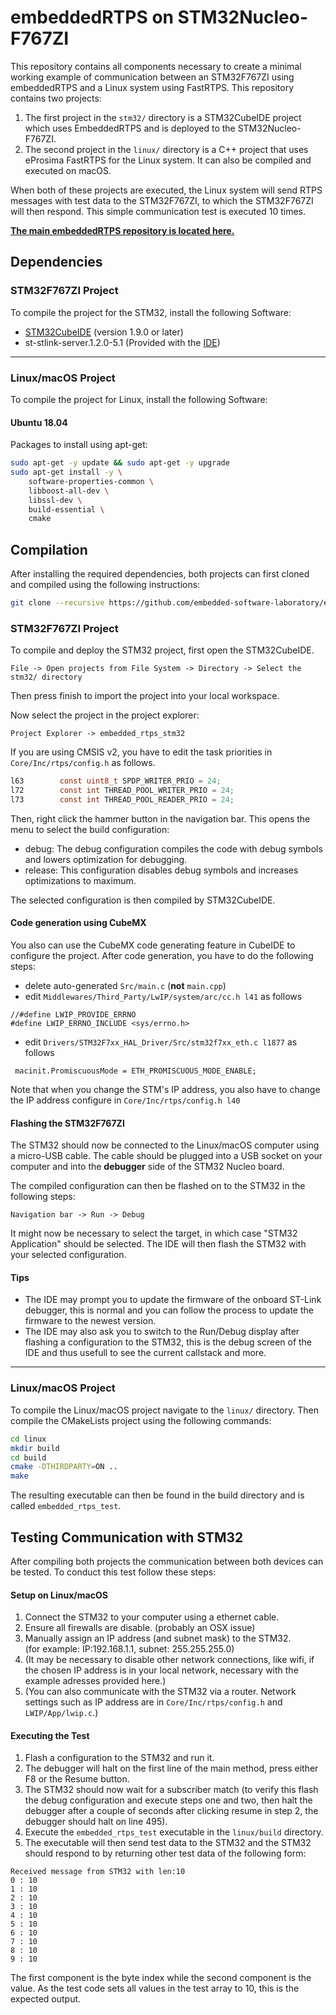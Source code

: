 # embeddedRTPS on STM32Nucleo-F767ZI
This repository contains all components necessary to create a minimal working example of communication between an STM32F767ZI using embeddedRTPS and a Linux system using FastRTPS. This repository contains two projects:
1. The first project in the `stm32/` directory is a STM32CubeIDE project which uses EmbeddedRTPS and is deployed to the STM32Nucleo-F767ZI.
2. The second project in the `linux/` directory is a C++ project that uses eProsima FastRTPS for the Linux system. It can also be compiled and executed on macOS.

When both of these projects are executed, the Linux system will send RTPS messages with test data to the STM32F767ZI, to which the STM32F767ZI will then respond. This simple communication test is executed 10 times.

**[The main embeddedRTPS repository is located here.](https://github.com/embedded-software-laboratory/embeddedRTPS)**

## Dependencies
### STM32F767ZI Project
To compile the project for the STM32, install the following Software:
- [STM32CubeIDE](https://www.st.com/en/development-tools/stm32cubeide.html) (version 1.9.0 or later)
- st-stlink-server.1.2.0-5.1 (Provided with the [IDE](https://www.st.com/en/development-tools/stm32cubeide.html))

---

### Linux/macOS Project
To compile the project for Linux, install the following Software:

#### Ubuntu 18.04
Packages to install using apt-get:
```bash
sudo apt-get -y update && sudo apt-get -y upgrade
sudo apt-get install -y \
    software-properties-common \
    libboost-all-dev \
    libssl-dev \
    build-essential \
    cmake
```
## Compilation
After installing the required dependencies, both projects can first cloned and compiled using the following instructions:

```bash
git clone --recursive https://github.com/embedded-software-laboratory/embeddedRTPS-STM32
```

### STM32F767ZI Project
To compile and deploy the STM32 project, first open the STM32CubeIDE.
```
File -> Open projects from File System -> Directory -> Select the stm32/ directory
```
Then press finish to import the project into your local workspace.

Now select the project in the project explorer:
```
Project Explorer -> embedded_rtps_stm32
```

If you are using CMSIS v2, you have to edit the task priorities in `Core/Inc/rtps/config.h` as follows.

```config.h
l63        const uint8_t SPDP_WRITER_PRIO = 24;
l72        const int THREAD_POOL_WRITER_PRIO = 24;
l73        const int THREAD_POOL_READER_PRIO = 24;
```

Then, right click the hammer button in the navigation bar. 
This opens the menu to select the build configuration:
 - debug: The debug configuration compiles the code with debug symbols and lowers optimization for debugging.
 - release: This configuration disables debug symbols and increases optimizations to maximum.

The selected configuration is then compiled by STM32CubeIDE. 

#### Code generation using CubeMX
You also can use the CubeMX code generating feature in CubeIDE to configure the project.
After code generation, you have to do the following steps:

* delete auto-generated `Src/main.c` (**not** `main.cpp`)
* edit `Middlewares/Third_Party/LwIP/system/arc/cc.h l41` as follows
```
//#define LWIP_PROVIDE_ERRNO
#define LWIP_ERRNO_INCLUDE <sys/errno.h>
```
* edit `Drivers/STM32F7xx_HAL_Driver/Src/stm32f7xx_eth.c l1877` as follows
```
 macinit.PromiscuousMode = ETH_PROMISCUOUS_MODE_ENABLE;
```
Note that when you change the STM's IP address, you also have to change the IP address configure in `Core/Inc/rtps/config.h l40`


#### Flashing the STM32F767ZI
The STM32 should now be connected to the Linux/macOS computer using a micro-USB cable. The cable should be plugged into a USB socket on your computer and into the __debugger__ side of the STM32 Nucleo board.

The compiled configuration can then be flashed on to the STM32 in the following steps:
```
Navigation bar -> Run -> Debug
```
It might now be necessary to select the target, in which case "STM32 Application" should be selected. The IDE will then flash the STM32 with your selected configuration. 

#### Tips
- The IDE may prompt you to update the firmware of the onboard ST-Link debugger, this is normal and you can follow the process to update the firmware to the newest version.
- The IDE may also ask you to switch to the Run/Debug display after flashing a configuration to the STM32, this is the debug screen of the IDE and thus usefull to see the current callstack and more.

---

### Linux/macOS Project

To compile the Linux/macOS project navigate to the `linux/` directory. Then compile the CMakeLists project using the following commands:
```bash
cd linux
mkdir build
cd build
cmake -DTHIRDPARTY=ON ..
make 
```

The resulting executable can then be found in the build directory and is called `embedded_rtps_test`. 

## Testing Communication with STM32

After compiling both projects the communication between both devices can be tested. To conduct this test follow these steps:

#### Setup on Linux/macOS
1. Connect the STM32 to your computer using a ethernet cable.
2. Ensure all firewalls are disable. (probably an OSX issue)
3. Manually assign an IP address (and subnet mask) to the STM32. <br>
   (for example: IP:192.168.1.1, subnet: 255.255.255.0)
4. (It may be necessary to disable other network connections, like wifi, if the chosen IP address is in your local network, necessary with the example adresses provided here.)
5. (You can also communicate with the STM32 via a router. Network settings such as IP address are in `Core/Inc/rtps/config.h` and `LWIP/App/lwip.c`.)

#### Executing the Test

1. Flash a configuration to the STM32 and run it.
2. The debugger will halt on the first line of the main method, press either F8 or the Resume button.
3. The STM32 should now wait for a subscriber match (to verify this flash the debug configuration and execute steps one and two, then halt the debugger after a couple of seconds after clicking resume in step 2, the debugger should halt on line 495).
4. Execute the `embedded_rtps_test` executable in the `linux/build` directory.
5. The executable will then send test data to the STM32 and the STM32 should respond to by returning other test data of the following form: <br>
``` 
Received message from STM32 with len:10
0 : 10
1 : 10
2 : 10
3 : 10
4 : 10
5 : 10
6 : 10
7 : 10
8 : 10
9 : 10
```
The first component is the byte index while the second component is the value. As the test code sets all values in the test array to 10, this is the expected output.
